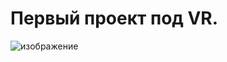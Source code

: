 # Первый проект под VR.
![изображение](https://github.com/user-attachments/assets/2c24b5c4-0bfe-4e59-b027-e23a569d1f5a)
